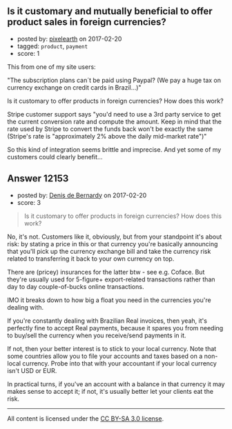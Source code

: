 ## Is it customary and mutually beneficial to offer product sales in foreign currencies?

- posted by: [pixelearth](https://stackexchange.com/users/129602/pixelearth) on 2017-02-20
- tagged: `product`, `payment`
- score: 1

<p>This from one of my site users: </p>

<p>"The subscription plans can´t be paid using Paypal? (We pay a huge tax on currency exchange on credit cards in Brazil...)"</p>

<p>Is it customary to offer products in foreign currencies? How does this work?</p>

<p>Stripe customer support says "you'd need to use a 3rd party service to get the current conversion rate and compute the amount. Keep in mind that the rate used by Stripe to convert the funds back won't be exactly the same (Stripe's rate is "approximately 2% above the daily mid-market rate")"</p>

<p>So this kind of integration seems brittle and imprecise. And yet some of my customers could clearly benefit...</p>



## Answer 12153

- posted by: [Denis de Bernardy](https://stackexchange.com/users/182468/denis-de-bernardy) on 2017-02-20
- score: 3

<blockquote>
  <p>Is it customary to offer products in foreign currencies? How does this work?</p>
</blockquote>

<p>No, it's not. Customers like it, obviously, but from your standpoint it's about risk: by stating a price in this or that currency you're basically announcing that you'll pick up the currency exchange bill and take the currency risk related to transferring it back to your own currency on top.</p>

<p>There are (pricey) insurances for the latter btw - see e.g. Coface. But they're usually used for 5-figure+ export-related transactions rather than day to day couple-of-bucks online transactions.</p>

<p>IMO it breaks down to how big a float you need in the currencies you're dealing with.</p>

<p>If you're constantly dealing with Brazilian Real invoices, then yeah, it's perfectly fine to accept Real payments, because it spares you from needing to buy/sell the currency when you receive/send payments in it.</p>

<p>If not, then your better interest is to stick to your local currency. Note that some countries allow you to file your accounts and taxes based on a non-local currency. Probe into that with your accountant if your local currency isn't USD or EUR.</p>

<p>In practical turns, if you've an account with a balance in that currency it may makes sense to accept it; if not, it's usually better let your clients eat the risk.</p>




---

All content is licensed under the [CC BY-SA 3.0 license](https://creativecommons.org/licenses/by-sa/3.0/).
